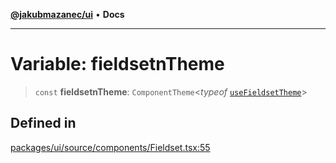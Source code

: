 [**@jakubmazanec/ui**](../README.md) • **Docs**

---

# Variable: fieldsetnTheme

> `const` **fieldsetnTheme**: `ComponentTheme`\<_typeof_
> [`useFieldsetTheme`](../functions/useFieldsetTheme.md)\>

## Defined in

[packages/ui/source/components/Fieldset.tsx:55](https://github.com/jakubmazanec/tools/blob/05074a1dedd887672f015df129961cd35c75acfe/packages/ui/source/components/Fieldset.tsx#L55)
